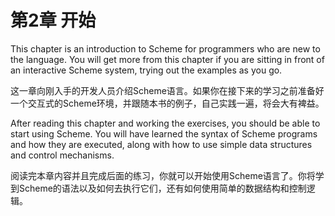 # 第2章 开始

This chapter is an introduction to Scheme for programmers who are new to the language. You will get more from this chapter if you are sitting in front of an interactive Scheme system, trying out the examples as you go.

这一章向刚入手的开发人员介绍Scheme语言。如果你在接下来的学习之前准备好一个交互式的Scheme环境，并跟随本书的例子，自己实践一遍，将会大有裨益。

After reading this chapter and working the exercises, you should be able to start using Scheme. You will have learned the syntax of Scheme programs and how they are executed, along with how to use simple data structures and control mechanisms.

阅读完本章内容并且完成后面的练习，你就可以开始使用Scheme语言了。你将学到Scheme的语法以及如何去执行它们，还有如何使用简单的数据结构和控制逻辑。
